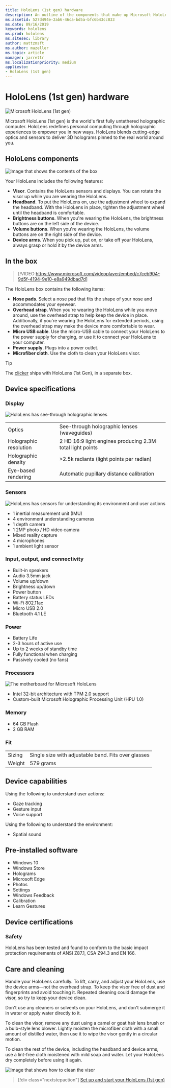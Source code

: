 ```yaml
---
title: HoloLens (1st gen) hardware
description: An outline of the components that make up Microsoft HoloLens (1st gen), the world's first fully untethered holographic computer running Windows.
ms.assetid: 527d494e-2ab6-46ca-bd5a-bfc6b43cc833
ms.date: 09/16/2019
keywords: hololens
ms.prod: hololens
ms.sitesec: library
author: mattzmsft
ms.author: mazeller
ms.topic: article
manager: jarrettr
ms.localizationpriority: medium
appliesto:
- HoloLens (1st gen)
---
```


# HoloLens (1st gen) hardware

![Microsoft HoloLens (1st gen)](images/see-through-400px.jpg)

Microsoft HoloLens (1st gen) is the world's first fully untethered holographic computer. HoloLens redefines personal computing through holographic experiences to empower you in new ways. HoloLens blends cutting-edge optics and sensors to deliver 3D holograms pinned to the real world around you.

## HoloLens components

![Image that shows the contents of the box](images/hololens-box-contents.png)

Your HoloLens includes the following features:

- **Visor**. Contains the HoloLens sensors and displays. You can rotate the visor up while you are wearing the HoloLens.
- **Headband**. To put the HoloLens on, use the adjustment wheel to expand the headband. With the HoloLens in place, tighten the adjustment wheel until the headband is comfortable.
- **Brightness buttons**. When you're wearing the HoloLens, the brightness buttons are on the left side of the device.
- **Volume buttons**. When you're wearing the HoloLens, the volume buttons are on the right side of the device.
- **Device arms**. When you pick up, put on, or take off your HoloLens, always grasp or hold it by the device arms.

## In the box

> [!VIDEO https://www.microsoft.com/videoplayer/embed/c7ceb904-9d5f-4194-9e10-e8a949dbad7d]  

The HoloLens box contains the following items:

- **Nose pads**. Select a nose pad that fits the shape of your nose and accommodates your eyewear.
- **Overhead strap**. When you're wearing the HoloLens while you move around, use the overhead strap to help keep the device in place. Additionally, if you're wearing the HoloLens for extended periods, using the overhead strap may make the device more comfortable to wear.
- **Micro USB cable**. Use the micro-USB cable to connect your HoloLens to the power supply for charging, or use it to connect your HoloLens to your computer.
- **Power supply**. Plugs into a power outlet.
- **Microfiber cloth**. Use the cloth to clean your HoloLens visor.

>[!TIP]
>The [clicker](hololens1-clicker.md) ships with HoloLens (1st Gen), in a separate box.

## Device specifications

### Display

![HoloLens has see-through holographic lenses](images/displays-400px.jpg)

|   |   |
| - | - |
| Optics | See-through holographic lenses (waveguides) |
| Holographic resolution | 2 HD 16:9 light engines producing 2.3M total light points |
| Holographic density | \>2.5k radiants (light points per radian) |
| Eye-based rendering | Automatic pupillary distance calibration |

### Sensors

![HoloLens has sensors for understanding its environment and user actions](images/sensor-bar-400px.jpg)

- 1 inertial measurement unit (IMU)
- 4 environment understanding cameras
- 1 depth camera
- 1 2MP photo / HD video camera
- Mixed reality capture
- 4 microphones
- 1 ambient light sensor

### Input, output, and connectivity

- Built-in speakers
- Audio 3.5mm jack
- Volume up/down
- Brightness up/down
- Power button
- Battery status LEDs
- Wi-Fi 802.11ac
- Micro USB 2.0
- Bluetooth 4.1 LE

### Power

- Battery Life
- 2-3 hours of active use
- Up to 2 weeks of standby time
- Fully functional when charging
- Passively cooled (no fans)

### Processors

![The motherboard for Microsoft HoloLens](images/motherboard-400px.jpg)

- Intel 32-bit architecture with TPM 2.0 support
- Custom-built Microsoft Holographic Processing Unit (HPU 1.0)

### Memory

- 64 GB Flash
- 2 GB RAM

### Fit

|   |   |
| - | - |
| Sizing | Single size with adjustable band. Fits over glasses |
| Weight | 579 grams |

## Device capabilities

Using the following to understand user actions:

- Gaze tracking
- Gesture input
- Voice support

Using the following to understand the environment:

- Spatial sound

## Pre-installed software

- Windows 10
- Windows Store
- Holograms
- Microsoft Edge
- Photos
- Settings
- Windows Feedback
- Calibration
- Learn Gestures

## Device certifications

### Safety

HoloLens has been tested and found to conform to the basic impact protection requirements of ANSI Z87.1, CSA Z94.3 and EN 166.

## Care and cleaning

Handle your HoloLens carefully. To lift, carry, and adjust your HoloLens, use the device arms&mdash;not the overhead strap. To keep the visor free of dust and fingerprints and avoid touching it. Repeated cleaning could damage the visor, so try to keep your device clean.

Don't use any cleaners or solvents on your HoloLens, and don't submerge it in water or apply water directly to it.

To clean the visor, remove any dust using a camel or goat hair lens brush or a bulb-style lens blower. Lightly moisten the microfiber cloth with a small amount of distilled water, then use it to wipe the visor gently in a circular motion.

To clean the rest of the device, including the headband and device arms, use a lint-free cloth moistened with mild soap and water. Let your HoloLens dry completely before using it again.

![Image that shows how to clean the visor](images/hololens-cleaning-visor.png)

> [!div class="nextstepaction"]
> [Set up and start your HoloLens (1st gen)](hololens1-setup.md)
